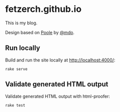 # fetzerch.github.io

This is my blog.

Design based on [Poole](http://getpoole.com/) by
[@mdo](https://twitter.com/mdo).

## Run locally

Build and run the site locally at <http://localhost:4000/>:

```text
rake serve
```

## Validate generated HTML output

Validate generated HTML output with html-proofer:

```text
rake test
```
